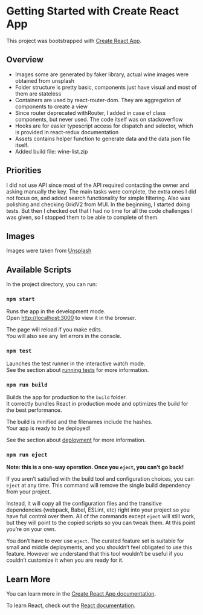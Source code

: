 # Getting Started with Create React App

This project was bootstrapped with [Create React App](https://github.com/facebook/create-react-app).

## Overview

- Images some are generated by faker library, actual wine images were obtained from unsplash
- Folder structure is pretty basic, components just have visual and most of them are stateless
- Containers are used by react-router-dom. They are aggregation of components to create a view
- Since router deprecated withRouter, I added in case of class components, but never used. The code itself was on stackoverflow
- Hooks are for easier typescript access for dispatch and selector, which is provided in react-redux documentation
- Assets contains helper function to generate data and the data json file itself.
- Added build file: wine-list.zip

## Priorities

I did not use API since most of the API required contacting the owner and asking manually the key. The main tasks were complete, the extra ones I did not focus on, and added search functionality for simple filtering. Also was polishing and checking GridV2 from MUI. In the beginning, I started doing tests. But then I checked out that I had no time for all the code challenges I was given, so I stopped them to be able to complete of them. 

## Images
Images were taken from [Unsplash](https://unsplash.com/)

## Available Scripts

In the project directory, you can run:

### `npm start`

Runs the app in the development mode.\
Open [http://localhost:3000](http://localhost:3000) to view it in the browser.

The page will reload if you make edits.\
You will also see any lint errors in the console.

### `npm test`

Launches the test runner in the interactive watch mode.\
See the section about [running tests](https://facebook.github.io/create-react-app/docs/running-tests) for more information.

### `npm run build`

Builds the app for production to the `build` folder.\
It correctly bundles React in production mode and optimizes the build for the best performance.

The build is minified and the filenames include the hashes.\
Your app is ready to be deployed!

See the section about [deployment](https://facebook.github.io/create-react-app/docs/deployment) for more information.

### `npm run eject`

**Note: this is a one-way operation. Once you `eject`, you can’t go back!**

If you aren’t satisfied with the build tool and configuration choices, you can `eject` at any time. This command will remove the single build dependency from your project.

Instead, it will copy all the configuration files and the transitive dependencies (webpack, Babel, ESLint, etc) right into your project so you have full control over them. All of the commands except `eject` will still work, but they will point to the copied scripts so you can tweak them. At this point you’re on your own.

You don’t have to ever use `eject`. The curated feature set is suitable for small and middle deployments, and you shouldn’t feel obligated to use this feature. However we understand that this tool wouldn’t be useful if you couldn’t customize it when you are ready for it.

## Learn More

You can learn more in the [Create React App documentation](https://facebook.github.io/create-react-app/docs/getting-started).

To learn React, check out the [React documentation](https://reactjs.org/).
